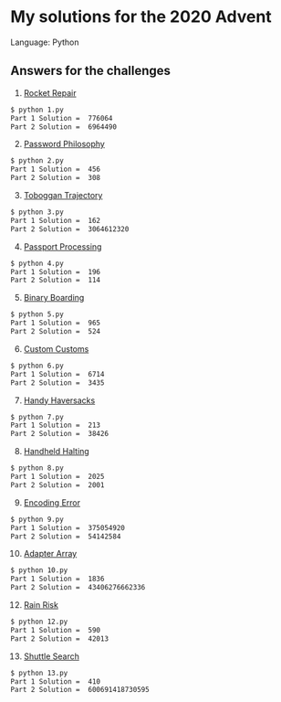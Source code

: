 # My solutions for the 2020 Advent

Language: Python

## Answers for the challenges
1. [Rocket Repair](https://adventofcode.com/2020/day/1)
```bash
$ python 1.py
Part 1 Solution =  776064
Part 2 Solution =  6964490 
```
2. [Password Philosophy](https://adventofcode.com/2020/day/2)
```bash
$ python 2.py
Part 1 Solution =  456
Part 2 Solution =  308 
```
3. [Toboggan Trajectory](https://adventofcode.com/2020/day/3)
```bash
$ python 3.py
Part 1 Solution =  162
Part 2 Solution =  3064612320 
```
4. [Passport Processing](https://adventofcode.com/2020/day/4)
```bash
$ python 4.py
Part 1 Solution =  196
Part 2 Solution =  114
```
5. [Binary Boarding](https://adventofcode.com/2020/day/5)
```bash
$ python 5.py
Part 1 Solution =  965
Part 2 Solution =  524
```
6. [Custom Customs](https://adventofcode.com/2020/day/6)
```bash
$ python 6.py
Part 1 Solution =  6714
Part 2 Solution =  3435
```
7. [Handy Haversacks](https://adventofcode.com/2020/day/7)
```bash
$ python 7.py
Part 1 Solution =  213
Part 2 Solution =  38426
```
8. [Handheld Halting](https://adventofcode.com/2020/day/8)
```bash
$ python 8.py
Part 1 Solution =  2025
Part 2 Solution =  2001
```
9. [Encoding Error](https://adventofcode.com/2020/day/9)
```bash
$ python 9.py
Part 1 Solution =  375054920
Part 2 Solution =  54142584
```
10. [Adapter Array](https://adventofcode.com/2020/day/10)
```bash
$ python 10.py
Part 1 Solution =  1836
Part 2 Solution =  43406276662336
```
12. [Rain Risk](https://adventofcode.com/2020/day/12)
```bash
$ python 12.py
Part 1 Solution =  590
Part 2 Solution =  42013
```
13. [Shuttle Search](https://adventofcode.com/2020/day/13)
```bash
$ python 13.py
Part 1 Solution =  410
Part 2 Solution =  600691418730595
```
